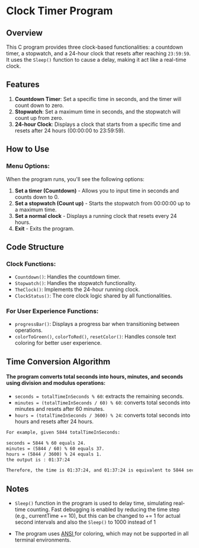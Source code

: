 # Clock Timer Program

## Overview

This C program provides three clock-based functionalities: a countdown timer, a stopwatch, and a 24-hour clock that resets after reaching `23:59:59`. It uses the `Sleep()` function to cause a delay, making it act like a real-time clock.

## Features

1. **Countdown Timer**: Set a specific time in seconds, and the timer will count down to zero.
2. **Stopwatch**: Set a maximum time in seconds, and the stopwatch will count up from zero.
3. **24-hour Clock**: Displays a clock that starts from a specific time and resets after 24 hours (00:00:00 to 23:59:59).

## How to Use

### Menu Options:

When the program runs, you'll see the following options:

1. **Set a timer (Countdown)** - Allows you to input time in seconds and counts down to 0.
2. **Set a stopwatch (Count up)** - Starts the stopwatch from 00:00:00 up to a maximum time.
3. **Set a normal clock** - Displays a running clock that resets every 24 hours.
4. **Exit** - Exits the program.

## Code Structure

### Clock Functions:

- `Countdown()`: Handles the countdown timer.
- `Stopwatch()`: Handles the stopwatch functionality.
- `TheClock()`: Implements the 24-hour running clock.
- `ClockStatus()`: The core clock logic shared by all functionalities.

### For User Experience Functions:

- `progressBar()`: Displays a progress bar when transitioning between operations.
- `colorToGreen()`, `colorToRed()`, `resetColor()`: Handles console text coloring for better user experience.

## Time Conversion Algorithm

#### The program converts total seconds into hours, minutes, and seconds using division and modulus operations:

- `seconds = totalTimeInSeconds % 60`: extracts the remaining seconds.
- `minutes = (totalTimeInSeconds / 60) % 60`: converts total seconds into minutes and resets after 60 minutes.
- `hours = (totalTimeInSeconds / 3600) % 24`: converts total seconds into hours and resets after 24 hours.

```txt
For example, given 5844 totalTimeInSeconds:

seconds = 5844 % 60 equals 24.
minutes = (5844 / 60) % 60 equals 37.
hours = (5844 / 3600) % 24 equals 1.
the output is : 01:37:24

Therefore, the time is 01:37:24, and 01:37:24 is equivalent to 5844 seconds.
```

## Notes

- `Sleep()` function in the program is used to delay time, simulating real-time counting.
  Fast debugging is enabled by reducing the time step (e.g., currentTime += 10), but this can be changed to += 1 for actual second intervals and also the
  `Sleep()` to 1000 instead of 1

- The program uses [ANSI ](https://gist.github.com/RabaDabaDoba/145049536f815903c79944599c6f952a) for coloring, which may not be supported in all terminal environments.
